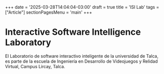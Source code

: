 +++
date = '2025-03-28T14:04:04-03:00'
draft = true
title = 'ISI Lab'
tags =  ["Article"]
sectionPagesMenu = 'main'
+++

# Interactive Software Intelligence Laboratory

El Laboratorio de software interactivo inteligente de la universidad de Talca, es parte de la escuela de Ingeniería en Desarrollo de Videojuegos y Relidad Virtual, Campus Lircay, Talca.